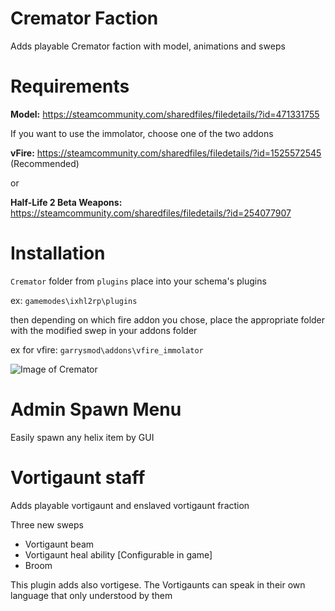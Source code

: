 # Cremator Faction #

Adds playable Cremator faction with model, animations and sweps

# Requirements #

**Model:** https://steamcommunity.com/sharedfiles/filedetails/?id=471331755

If you want to use the immolator, choose one of the two addons

**vFire:** https://steamcommunity.com/sharedfiles/filedetails/?id=1525572545 (Recommended)

or

**Half-Life 2 Beta Weapons:**  https://steamcommunity.com/sharedfiles/filedetails/?id=254077907

# Installation #

`Cremator` folder from `plugins` place into your schema's plugins

ex:
``` gamemodes\ixhl2rp\plugins ```

then depending on which fire addon you chose, place the appropriate folder with the modified swep in your addons folder

ex for vfire:
``` garrysmod\addons\vfire_immolator ```

![Image of Cremator](https://i.imgur.com/20cZf1p.jpg)



# Admin Spawn Menu

Easily spawn any helix item by GUI

# Vortigaunt staff

Adds playable vortigaunt and enslaved vortigaunt fraction

Three new sweps
- Vortigaunt beam
- Vortigaunt heal ability [Configurable in game]
- Broom

This plugin adds also vortigese.
The Vortigaunts can speak in their own language that only understood by them
